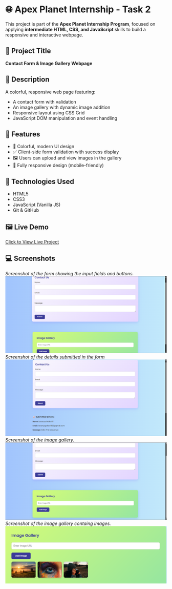 # 🌐 Apex Planet Internship - Task 2

This project is part of the **Apex Planet Internship Program**, focused on applying **intermediate HTML, CSS, and JavaScript** skills to build a responsive and interactive webpage.

## 📌 Project Title
**Contact Form & Image Gallery Webpage**

## 📁 Description
A colorful, responsive web page featuring:
- A contact form with validation
- An image gallery with dynamic image addition
- Responsive layout using CSS Grid
- JavaScript DOM manipulation and event handling

## 🚀 Features
- 🎨 Colorful, modern UI design
- ✅ Client-side form validation with success display
- 🖼️ Users can upload and view images in the gallery
- 📱 Fully responsive design (mobile-friendly)

## 🔧 Technologies Used
- HTML5
- CSS3
- JavaScript (Vanilla JS)
- Git & GitHub

## 🖼️ Live Demo
[Click to View Live Project](https://lavs2005.github.io/Apex-Task-2/)

## 💻 Screenshots
*Screenshot of the form showing the input fields and buttons.*
![Screenshot](screenshots/img1.png)
*Screenshot of the details submitted in the form*
![Screenshot](screenshots/img2.png)
*Screenshot of the image gallery.*
![Screenshot](screenshots/img3.png)
*Screenshot of the image gallery containg images.*
![Screenshot](screenshots/img4.png)

